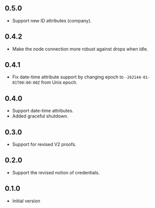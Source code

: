 ## 0.5.0

- Support new ID attributes (company).

## 0.4.2

- Make the node connection more robust against drops when idle.

## 0.4.1

- Fix date-time attribute support by changing epoch to `-262144-01-01T00:00:00Z` from Unix epoch.

## 0.4.0

- Support date-time attributes.
- Added graceful shutdown.

## 0.3.0

- Support for revised V2 proofs.

## 0.2.0

- Support the revised notion of credentials.

## 0.1.0

- Initial version
